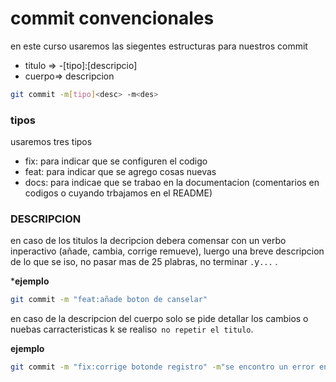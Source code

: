 # commit convencionales 
en este curso usaremos las siegentes estructuras para nuestros commit
- titulo => -[tipo]:[descripcio]
- cuerpo=> descripcion
```bash
git commit -m[tipo]<desc> -m<des>
```
### tipos 
usaremos tres tipos 
- fix: para indicar que se configuren el codigo 
- feat: para indicar que se agrego cosas nuevas 
- docs: para indicae que se trabao en la documentacion (comentarios en codigos o cuyando trbajamos en el README)
### DESCRIPCION 
en caso de los titulos la decripcion debera comensar con un verbo inperactivo  (añade, cambia, corrige  remueve), luergo una breve descripcion de lo que se iso, no pasar mas de 25 plabras, no terminar `.`y`...` .

***ejemplo**

```bash
git commit -m "feat:añade boton de canselar"
```
en caso de la descripcion del cuerpo solo se pide detallar los cambios o nuebas carracteristicas k se realiso` no repetir el titulo`.

**ejemplo**

```bash
git commit -m "fix:corrige botonde registro" -m"se encontro un error en la paleta de colores de #475621 de errore por lo k se actualiso aL color k el usuario requiere #773593 "
```